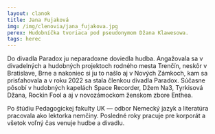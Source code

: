 ```yaml
---
layout: clanok
title: Jana Fujaková
img: /img/clenovia/jana_fujakova.jpg
perex: Hudobníčka tvoriaca pod pseudonymom Džana Klawesowa. 
tags: herec
---
```


Do divadla Paradox ju neparadoxne doviedla hudba. 
Angažovala sa v divadelných a hudobných projektoch rodného mesta Trenčín, 
neskôr v Bratislave, Brne a nakoniec si ju to našlo aj v Nových Zámkoch, kam sa prisťahovala a v roku 2022 sa stala členkou divadla Paradox.
Súčasne pôsobí v hudobných kapelách Space Recorder, Džem Na3, Tyrkisová Džana, Rockin Fool a aj v novozámockom ženskom zbore Enthea.

Po štúdiu Pedagogickej fakulty UK — odbor Nemecký jazyk a literatúra pracovala ako lektorka nemčiny. 
Posledné roky pracuje pre korporát a všetok voľný čas venuje hudbe a divadlu.